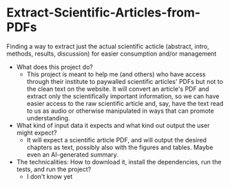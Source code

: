 # Extract-Scientific-Articles-from-PDFs
Finding a way to extract just the actual scientific acticle (abstract, intro, methods, results, discussion) for easier consumption and/or management

* What does this project do?
  * This project is meant to help me (and others) who have access through their institute to paywalled scientific articles' PDFs but not to the clean text on the website. It will convert an article's PDF and extract only the scientifically important information, so we can have easier access to the raw scientific article and, say, have the text read to us as audio or otherwise manipulated in ways that can promote understanding.
* What kind of input data it expects and what kind out output the user might expect?
  * It will expect a scientific article PDF, and will output the desired chapters as text, possibly also with the figures and tables. Maybe even an AI-generated summary.
* The technicalities: How to download it, install the dependencies, run the tests, and run the project?
  * I don't know yet
